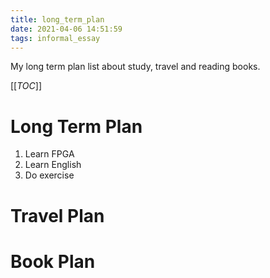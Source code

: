 ```yaml
---
title: long_term_plan
date: 2021-04-06 14:51:59
tags: informal_essay
---
```




My long term plan list about study, travel and reading books.



[[_TOC_]]

<!--more-->



# Long Term Plan

1. Learn FPGA
2. Learn English
3. Do exercise



# Travel Plan



# Book Plan